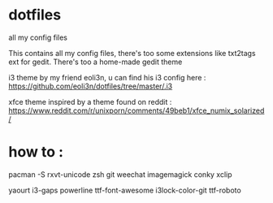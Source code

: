 # dotfiles
all my config files

This contains all my config files, there's too some extensions like txt2tags ext for gedit. There's too a home-made gedit theme


i3 theme by my friend eoli3n, u can find his i3 config here : https://github.com/eoli3n/dotfiles/tree/master/.i3

xfce theme inspired by a theme found on reddit : https://www.reddit.com/r/unixporn/comments/49beb1/xfce_numix_solarized/


# how to : 
pacman -S rxvt-unicode zsh git weechat imagemagick conky xclip

yaourt i3-gaps powerline ttf-font-awesome i3lock-color-git ttf-roboto 
